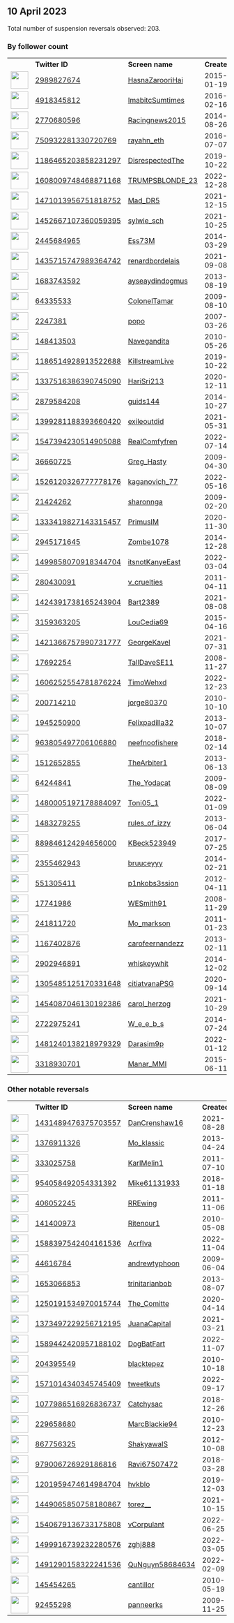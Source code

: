 
## 10 April 2023
Total number of suspension reversals observed: 203.

### By follower count
<table><tr><th></th><th align="left">Twitter ID</th><th align="left">Screen name</th>
<th align="left">Created</th><th align="left">Status</th><th align="left">Suspended</th><th align="left">Followers</th>
<tr><td><a href="https://pbs.twimg.com/profile_images/587670075026448384/SXYf7p7y_normal.jpg"><img src="https://pbs.twimg.com/profile_images/587670075026448384/SXYf7p7y_normal.jpg" width="40px" height="40px" align="center"/></a></td><td><a href="https://twitter.com/intent/user?user_id=2989827674">2989827674</a></td><td><a href="https://twitter.com/HasnaZarooriHai">HasnaZarooriHai</a></td><td>2015-01-19</td><td align="center"></td><td>2023-04-09</td><td>321244</td></tr>
<tr><td><a href="https://pbs.twimg.com/profile_images/1323674541130874880/TjmfHTfZ_normal.jpg"><img src="https://pbs.twimg.com/profile_images/1323674541130874880/TjmfHTfZ_normal.jpg" width="40px" height="40px" align="center"/></a></td><td><a href="https://twitter.com/intent/user?user_id=4918345812">4918345812</a></td><td><a href="https://twitter.com/ImabitcSumtimes">ImabitcSumtimes</a></td><td>2016-02-16</td><td align="center"></td><td></td><td>44709</td></tr>
<tr><td><a href="https://pbs.twimg.com/profile_images/1644386065233375232/Jwrpchoe_normal.jpg"><img src="https://pbs.twimg.com/profile_images/1644386065233375232/Jwrpchoe_normal.jpg" width="40px" height="40px" align="center"/></a></td><td><a href="https://twitter.com/intent/user?user_id=2770680596">2770680596</a></td><td><a href="https://twitter.com/Racingnews2015">Racingnews2015</a></td><td>2014-08-26</td><td align="center"></td><td>2023-04-03</td><td>23481</td></tr>
<tr><td><a href="https://pbs.twimg.com/profile_images/1628208929716187136/S3f0kTwd_normal.jpg"><img src="https://pbs.twimg.com/profile_images/1628208929716187136/S3f0kTwd_normal.jpg" width="40px" height="40px" align="center"/></a></td><td><a href="https://twitter.com/intent/user?user_id=750932281330720769">750932281330720769</a></td><td><a href="https://twitter.com/rayahn_eth">rayahn_eth</a></td><td>2016-07-07</td><td align="center"></td><td>2023-04-07</td><td>22211</td></tr>
<tr><td><a href="https://pbs.twimg.com/profile_images/1643855797573525505/B2gX08QG_normal.jpg"><img src="https://pbs.twimg.com/profile_images/1643855797573525505/B2gX08QG_normal.jpg" width="40px" height="40px" align="center"/></a></td><td><a href="https://twitter.com/intent/user?user_id=1186465203858231297">1186465203858231297</a></td><td><a href="https://twitter.com/DisrespectedThe">DisrespectedThe</a></td><td>2019-10-22</td><td align="center"></td><td>2023-04-07</td><td>19070</td></tr>
<tr><td><a href="https://pbs.twimg.com/profile_images/1652175021350199297/2Y0ZqjEd_normal.jpg"><img src="https://pbs.twimg.com/profile_images/1652175021350199297/2Y0ZqjEd_normal.jpg" width="40px" height="40px" align="center"/></a></td><td><a href="https://twitter.com/intent/user?user_id=1608009748468871168">1608009748468871168</a></td><td><a href="https://twitter.com/TRUMPSBLONDE_23">TRUMPSBLONDE_23</a></td><td>2022-12-28</td><td align="center"></td><td>2023-04-04</td><td>14218</td></tr>
<tr><td><a href="https://pbs.twimg.com/profile_images/1633899359745212417/nJdownMQ_normal.jpg"><img src="https://pbs.twimg.com/profile_images/1633899359745212417/nJdownMQ_normal.jpg" width="40px" height="40px" align="center"/></a></td><td><a href="https://twitter.com/intent/user?user_id=1471013956751818752">1471013956751818752</a></td><td><a href="https://twitter.com/Mad_DR5">Mad_DR5</a></td><td>2021-12-15</td><td align="center"></td><td>2023-04-02</td><td>9279</td></tr>
<tr><td><a href="https://pbs.twimg.com/profile_images/1630594277758599168/Y_jFwJLf_normal.jpg"><img src="https://pbs.twimg.com/profile_images/1630594277758599168/Y_jFwJLf_normal.jpg" width="40px" height="40px" align="center"/></a></td><td><a href="https://twitter.com/intent/user?user_id=1452667107360059395">1452667107360059395</a></td><td><a href="https://twitter.com/sylwie_sch">sylwie_sch</a></td><td>2021-10-25</td><td align="center"></td><td>2023-04-06</td><td>9096</td></tr>
<tr><td><a href="https://pbs.twimg.com/profile_images/1514527978134380553/It--I4Ps_normal.jpg"><img src="https://pbs.twimg.com/profile_images/1514527978134380553/It--I4Ps_normal.jpg" width="40px" height="40px" align="center"/></a></td><td><a href="https://twitter.com/intent/user?user_id=2445684965">2445684965</a></td><td><a href="https://twitter.com/Ess73M">Ess73M</a></td><td>2014-03-29</td><td align="center"></td><td>2023-01-05</td><td>8768</td></tr>
<tr><td><a href="https://pbs.twimg.com/profile_images/1435720875270098945/ceoEmdsp_normal.jpg"><img src="https://pbs.twimg.com/profile_images/1435720875270098945/ceoEmdsp_normal.jpg" width="40px" height="40px" align="center"/></a></td><td><a href="https://twitter.com/intent/user?user_id=1435715747989364742">1435715747989364742</a></td><td><a href="https://twitter.com/renardbordelais">renardbordelais</a></td><td>2021-09-08</td><td align="center"></td><td>2023-04-08</td><td>6933</td></tr>
<tr><td><a href="https://pbs.twimg.com/profile_images/1636479099844669440/rI5tZP3f_normal.jpg"><img src="https://pbs.twimg.com/profile_images/1636479099844669440/rI5tZP3f_normal.jpg" width="40px" height="40px" align="center"/></a></td><td><a href="https://twitter.com/intent/user?user_id=1683743592">1683743592</a></td><td><a href="https://twitter.com/ayseaydindogmus">ayseaydindogmus</a></td><td>2013-08-19</td><td align="center"></td><td>2023-03-25</td><td>6721</td></tr>
<tr><td><a href="https://pbs.twimg.com/profile_images/546909665536139264/fxviWiH7_normal.jpeg"><img src="https://pbs.twimg.com/profile_images/546909665536139264/fxviWiH7_normal.jpeg" width="40px" height="40px" align="center"/></a></td><td><a href="https://twitter.com/intent/user?user_id=64335533">64335533</a></td><td><a href="https://twitter.com/ColonelTamar">ColonelTamar</a></td><td>2009-08-10</td><td align="center"></td><td></td><td>6609</td></tr>
<tr><td><a href="https://pbs.twimg.com/profile_images/378800000130437906/b3f515a0057bb42812f2f71048b49d26_normal.jpeg"><img src="https://pbs.twimg.com/profile_images/378800000130437906/b3f515a0057bb42812f2f71048b49d26_normal.jpeg" width="40px" height="40px" align="center"/></a></td><td><a href="https://twitter.com/intent/user?user_id=2247381">2247381</a></td><td><a href="https://twitter.com/popo">popo</a></td><td>2007-03-26</td><td align="center"></td><td>2023-02-26</td><td>6055</td></tr>
<tr><td><a href="https://pbs.twimg.com/profile_images/785241785639571456/onxAdclm_normal.jpg"><img src="https://pbs.twimg.com/profile_images/785241785639571456/onxAdclm_normal.jpg" width="40px" height="40px" align="center"/></a></td><td><a href="https://twitter.com/intent/user?user_id=148413503">148413503</a></td><td><a href="https://twitter.com/Navegandita">Navegandita</a></td><td>2010-05-26</td><td align="center"></td><td>2022-07-26</td><td>5598</td></tr>
<tr><td><a href="https://pbs.twimg.com/profile_images/1557258835311591424/LN9gU-Ep_normal.jpg"><img src="https://pbs.twimg.com/profile_images/1557258835311591424/LN9gU-Ep_normal.jpg" width="40px" height="40px" align="center"/></a></td><td><a href="https://twitter.com/intent/user?user_id=1186514928913522688">1186514928913522688</a></td><td><a href="https://twitter.com/KillstreamLive">KillstreamLive</a></td><td>2019-10-22</td><td align="center"></td><td>2023-02-15</td><td>5237</td></tr>
<tr><td><a href="https://pbs.twimg.com/profile_images/1559547350548623361/tM-Hrl5h_normal.jpg"><img src="https://pbs.twimg.com/profile_images/1559547350548623361/tM-Hrl5h_normal.jpg" width="40px" height="40px" align="center"/></a></td><td><a href="https://twitter.com/intent/user?user_id=1337516386390745090">1337516386390745090</a></td><td><a href="https://twitter.com/HariSri213">HariSri213</a></td><td>2020-12-11</td><td align="center"></td><td>2022-10-03</td><td>4681</td></tr>
<tr><td><a href="https://pbs.twimg.com/profile_images/1344031789489287170/jMgtWLUP_normal.jpg"><img src="https://pbs.twimg.com/profile_images/1344031789489287170/jMgtWLUP_normal.jpg" width="40px" height="40px" align="center"/></a></td><td><a href="https://twitter.com/intent/user?user_id=2879584208">2879584208</a></td><td><a href="https://twitter.com/guids144">guids144</a></td><td>2014-10-27</td><td align="center"></td><td>2022-05-26</td><td>4600</td></tr>
<tr><td><a href="https://pbs.twimg.com/profile_images/1642925885547487232/U2lO1DqW_normal.jpg"><img src="https://pbs.twimg.com/profile_images/1642925885547487232/U2lO1DqW_normal.jpg" width="40px" height="40px" align="center"/></a></td><td><a href="https://twitter.com/intent/user?user_id=1399281188393660420">1399281188393660420</a></td><td><a href="https://twitter.com/exileoutdid">exileoutdid</a></td><td>2021-05-31</td><td align="center"></td><td>2022-11-17</td><td>4555</td></tr>
<tr><td><a href="https://pbs.twimg.com/profile_images/1586338311852896257/W9UYOEVz_normal.jpg"><img src="https://pbs.twimg.com/profile_images/1586338311852896257/W9UYOEVz_normal.jpg" width="40px" height="40px" align="center"/></a></td><td><a href="https://twitter.com/intent/user?user_id=1547394230514905088">1547394230514905088</a></td><td><a href="https://twitter.com/RealComfyfren">RealComfyfren</a></td><td>2022-07-14</td><td align="center"></td><td>2023-02-07</td><td>4304</td></tr>
<tr><td><a href="https://pbs.twimg.com/profile_images/1645259255073701888/cL8NY10-_normal.jpg"><img src="https://pbs.twimg.com/profile_images/1645259255073701888/cL8NY10-_normal.jpg" width="40px" height="40px" align="center"/></a></td><td><a href="https://twitter.com/intent/user?user_id=36660725">36660725</a></td><td><a href="https://twitter.com/Greg_Hasty">Greg_Hasty</a></td><td>2009-04-30</td><td align="center"></td><td></td><td>3958</td></tr>
<tr><td><a href="https://pbs.twimg.com/profile_images/1526125711567855617/pBN4kf7K_normal.jpg"><img src="https://pbs.twimg.com/profile_images/1526125711567855617/pBN4kf7K_normal.jpg" width="40px" height="40px" align="center"/></a></td><td><a href="https://twitter.com/intent/user?user_id=1526120326777778176">1526120326777778176</a></td><td><a href="https://twitter.com/kaganovich_77">kaganovich_77</a></td><td>2022-05-16</td><td align="center"></td><td>2023-04-04</td><td>3639</td></tr>
<tr><td><a href="https://pbs.twimg.com/profile_images/964621235257737216/f-xJtNo1_normal.jpg"><img src="https://pbs.twimg.com/profile_images/964621235257737216/f-xJtNo1_normal.jpg" width="40px" height="40px" align="center"/></a></td><td><a href="https://twitter.com/intent/user?user_id=21424262">21424262</a></td><td><a href="https://twitter.com/sharonnga">sharonnga</a></td><td>2009-02-20</td><td align="center"></td><td></td><td>3283</td></tr>
<tr><td><a href="https://pbs.twimg.com/profile_images/1551352060636979200/4fPS0pQO_normal.jpg"><img src="https://pbs.twimg.com/profile_images/1551352060636979200/4fPS0pQO_normal.jpg" width="40px" height="40px" align="center"/></a></td><td><a href="https://twitter.com/intent/user?user_id=1333419827143315457">1333419827143315457</a></td><td><a href="https://twitter.com/PrimusIM">PrimusIM</a></td><td>2020-11-30</td><td align="center"></td><td>2022-12-15</td><td>2693</td></tr>
<tr><td><a href="https://pbs.twimg.com/profile_images/1599469299495624704/Q2m_jWbr_normal.jpg"><img src="https://pbs.twimg.com/profile_images/1599469299495624704/Q2m_jWbr_normal.jpg" width="40px" height="40px" align="center"/></a></td><td><a href="https://twitter.com/intent/user?user_id=2945171645">2945171645</a></td><td><a href="https://twitter.com/Zombe1078">Zombe1078</a></td><td>2014-12-28</td><td align="center"></td><td>2023-03-19</td><td>2585</td></tr>
<tr><td><a href="https://pbs.twimg.com/profile_images/1646320029984604162/ZD2FBUlc_normal.jpg"><img src="https://pbs.twimg.com/profile_images/1646320029984604162/ZD2FBUlc_normal.jpg" width="40px" height="40px" align="center"/></a></td><td><a href="https://twitter.com/intent/user?user_id=1499858070918344704">1499858070918344704</a></td><td><a href="https://twitter.com/itsnotKanyeEast">itsnotKanyeEast</a></td><td>2022-03-04</td><td align="center">🚫</td><td>2023-04-04</td><td>2527</td></tr>
<tr><td><a href="https://pbs.twimg.com/profile_images/1643658816569868299/kQefu37O_normal.jpg"><img src="https://pbs.twimg.com/profile_images/1643658816569868299/kQefu37O_normal.jpg" width="40px" height="40px" align="center"/></a></td><td><a href="https://twitter.com/intent/user?user_id=280430091">280430091</a></td><td><a href="https://twitter.com/v_cruelties">v_cruelties</a></td><td>2011-04-11</td><td align="center"></td><td>2023-03-12</td><td>2327</td></tr>
<tr><td><a href="https://pbs.twimg.com/profile_images/1652884247726702592/r9ROG_B6_normal.jpg"><img src="https://pbs.twimg.com/profile_images/1652884247726702592/r9ROG_B6_normal.jpg" width="40px" height="40px" align="center"/></a></td><td><a href="https://twitter.com/intent/user?user_id=1424391738165243904">1424391738165243904</a></td><td><a href="https://twitter.com/Bart2389">Bart2389</a></td><td>2021-08-08</td><td align="center"></td><td>2023-04-03</td><td>2188</td></tr>
<tr><td><a href="https://pbs.twimg.com/profile_images/1346844842941440002/ZZHc7IGP_normal.jpg"><img src="https://pbs.twimg.com/profile_images/1346844842941440002/ZZHc7IGP_normal.jpg" width="40px" height="40px" align="center"/></a></td><td><a href="https://twitter.com/intent/user?user_id=3159363205">3159363205</a></td><td><a href="https://twitter.com/LouCedia69">LouCedia69</a></td><td>2015-04-16</td><td align="center"></td><td></td><td>2024</td></tr>
<tr><td><a href="https://pbs.twimg.com/profile_images/1421368118958600197/gxUVl7AC_normal.jpg"><img src="https://pbs.twimg.com/profile_images/1421368118958600197/gxUVl7AC_normal.jpg" width="40px" height="40px" align="center"/></a></td><td><a href="https://twitter.com/intent/user?user_id=1421366757990731777">1421366757990731777</a></td><td><a href="https://twitter.com/GeorgeKavel">GeorgeKavel</a></td><td>2021-07-31</td><td align="center"></td><td>2022-08-04</td><td>2019</td></tr>
<tr><td><a href="https://pbs.twimg.com/profile_images/1156880783979819008/BDNBK0-T_normal.jpg"><img src="https://pbs.twimg.com/profile_images/1156880783979819008/BDNBK0-T_normal.jpg" width="40px" height="40px" align="center"/></a></td><td><a href="https://twitter.com/intent/user?user_id=17692254">17692254</a></td><td><a href="https://twitter.com/TallDaveSE11">TallDaveSE11</a></td><td>2008-11-27</td><td align="center"></td><td></td><td>1874</td></tr>
<tr><td><a href="https://pbs.twimg.com/profile_images/1613568001927745536/L-VkVnRS_normal.jpg"><img src="https://pbs.twimg.com/profile_images/1613568001927745536/L-VkVnRS_normal.jpg" width="40px" height="40px" align="center"/></a></td><td><a href="https://twitter.com/intent/user?user_id=1606252554781876224">1606252554781876224</a></td><td><a href="https://twitter.com/TimoWehxd">TimoWehxd</a></td><td>2022-12-23</td><td align="center">🚫</td><td>2023-04-07</td><td>1782</td></tr>
<tr><td><a href="https://pbs.twimg.com/profile_images/1240659495585488897/sD5jgaaj_normal.jpg"><img src="https://pbs.twimg.com/profile_images/1240659495585488897/sD5jgaaj_normal.jpg" width="40px" height="40px" align="center"/></a></td><td><a href="https://twitter.com/intent/user?user_id=200714210">200714210</a></td><td><a href="https://twitter.com/jorge80370">jorge80370</a></td><td>2010-10-10</td><td align="center"></td><td></td><td>1747</td></tr>
<tr><td><a href="https://pbs.twimg.com/profile_images/1634586166216343555/_7iYkD74_normal.png"><img src="https://pbs.twimg.com/profile_images/1634586166216343555/_7iYkD74_normal.png" width="40px" height="40px" align="center"/></a></td><td><a href="https://twitter.com/intent/user?user_id=1945250900">1945250900</a></td><td><a href="https://twitter.com/Felixpadilla32">Felixpadilla32</a></td><td>2013-10-07</td><td align="center"></td><td>2023-03-29</td><td>1683</td></tr>
<tr><td><a href="https://pbs.twimg.com/profile_images/1647812470596042752/XF9YItEC_normal.jpg"><img src="https://pbs.twimg.com/profile_images/1647812470596042752/XF9YItEC_normal.jpg" width="40px" height="40px" align="center"/></a></td><td><a href="https://twitter.com/intent/user?user_id=963805497706106880">963805497706106880</a></td><td><a href="https://twitter.com/neefnoofishere">neefnoofishere</a></td><td>2018-02-14</td><td align="center"></td><td>2023-03-31</td><td>1520</td></tr>
<tr><td><a href="https://pbs.twimg.com/profile_images/957071983639912448/egFFU0Oq_normal.jpg"><img src="https://pbs.twimg.com/profile_images/957071983639912448/egFFU0Oq_normal.jpg" width="40px" height="40px" align="center"/></a></td><td><a href="https://twitter.com/intent/user?user_id=1512652855">1512652855</a></td><td><a href="https://twitter.com/TheArbiter1">TheArbiter1</a></td><td>2013-06-13</td><td align="center"></td><td></td><td>1513</td></tr>
<tr><td><a href="https://pbs.twimg.com/profile_images/1651607101750276102/mj2GMxPm_normal.jpg"><img src="https://pbs.twimg.com/profile_images/1651607101750276102/mj2GMxPm_normal.jpg" width="40px" height="40px" align="center"/></a></td><td><a href="https://twitter.com/intent/user?user_id=64244841">64244841</a></td><td><a href="https://twitter.com/The_Yodacat">The_Yodacat</a></td><td>2009-08-09</td><td align="center"></td><td></td><td>1511</td></tr>
<tr><td><a href="https://pbs.twimg.com/profile_images/1622875475893751809/V7q5sskR_normal.jpg"><img src="https://pbs.twimg.com/profile_images/1622875475893751809/V7q5sskR_normal.jpg" width="40px" height="40px" align="center"/></a></td><td><a href="https://twitter.com/intent/user?user_id=1480005197178884097">1480005197178884097</a></td><td><a href="https://twitter.com/Toni05_1">Toni05_1</a></td><td>2022-01-09</td><td align="center"></td><td>2023-03-20</td><td>1485</td></tr>
<tr><td><a href="https://pbs.twimg.com/profile_images/1599702593353154560/ZaiU76so_normal.jpg"><img src="https://pbs.twimg.com/profile_images/1599702593353154560/ZaiU76so_normal.jpg" width="40px" height="40px" align="center"/></a></td><td><a href="https://twitter.com/intent/user?user_id=1483279255">1483279255</a></td><td><a href="https://twitter.com/rules_of_izzy">rules_of_izzy</a></td><td>2013-06-04</td><td align="center"></td><td>2022-12-19</td><td>1377</td></tr>
<tr><td><a href="https://pbs.twimg.com/profile_images/972493494081253378/4mYiKDe-_normal.jpg"><img src="https://pbs.twimg.com/profile_images/972493494081253378/4mYiKDe-_normal.jpg" width="40px" height="40px" align="center"/></a></td><td><a href="https://twitter.com/intent/user?user_id=889846124294656000">889846124294656000</a></td><td><a href="https://twitter.com/KBeck523949">KBeck523949</a></td><td>2017-07-25</td><td align="center"></td><td></td><td>1198</td></tr>
<tr><td><a href="https://pbs.twimg.com/profile_images/1645234109634207746/f8rY7oTU_normal.jpg"><img src="https://pbs.twimg.com/profile_images/1645234109634207746/f8rY7oTU_normal.jpg" width="40px" height="40px" align="center"/></a></td><td><a href="https://twitter.com/intent/user?user_id=2355462943">2355462943</a></td><td><a href="https://twitter.com/bruuceyyy">bruuceyyy</a></td><td>2014-02-21</td><td align="center"></td><td></td><td>1129</td></tr>
<tr><td><a href="https://pbs.twimg.com/profile_images/1642957982982873099/1WG7jcb6_normal.jpg"><img src="https://pbs.twimg.com/profile_images/1642957982982873099/1WG7jcb6_normal.jpg" width="40px" height="40px" align="center"/></a></td><td><a href="https://twitter.com/intent/user?user_id=551305411">551305411</a></td><td><a href="https://twitter.com/p1nkobs3ssion">p1nkobs3ssion</a></td><td>2012-04-11</td><td align="center">🚫</td><td>2023-04-06</td><td>1028</td></tr>
<tr><td><a href="https://pbs.twimg.com/profile_images/1133341731108401154/tQunoHDx_normal.jpg"><img src="https://pbs.twimg.com/profile_images/1133341731108401154/tQunoHDx_normal.jpg" width="40px" height="40px" align="center"/></a></td><td><a href="https://twitter.com/intent/user?user_id=17741986">17741986</a></td><td><a href="https://twitter.com/WESmith91">WESmith91</a></td><td>2008-11-29</td><td align="center"></td><td></td><td>998</td></tr>
<tr><td><a href="https://pbs.twimg.com/profile_images/1516735537499054081/BmbIS7kD_normal.jpg"><img src="https://pbs.twimg.com/profile_images/1516735537499054081/BmbIS7kD_normal.jpg" width="40px" height="40px" align="center"/></a></td><td><a href="https://twitter.com/intent/user?user_id=241811720">241811720</a></td><td><a href="https://twitter.com/Mo_markson">Mo_markson</a></td><td>2011-01-23</td><td align="center"></td><td>2022-09-21</td><td>936</td></tr>
<tr><td><a href="https://pbs.twimg.com/profile_images/1643687973173567525/x7tR3oXG_normal.jpg"><img src="https://pbs.twimg.com/profile_images/1643687973173567525/x7tR3oXG_normal.jpg" width="40px" height="40px" align="center"/></a></td><td><a href="https://twitter.com/intent/user?user_id=1167402876">1167402876</a></td><td><a href="https://twitter.com/carofeernandezz">carofeernandezz</a></td><td>2013-02-11</td><td align="center"></td><td>2023-03-28</td><td>928</td></tr>
<tr><td><a href="https://pbs.twimg.com/profile_images/1641815990500556807/DMPCIPNa_normal.jpg"><img src="https://pbs.twimg.com/profile_images/1641815990500556807/DMPCIPNa_normal.jpg" width="40px" height="40px" align="center"/></a></td><td><a href="https://twitter.com/intent/user?user_id=2902946891">2902946891</a></td><td><a href="https://twitter.com/whiskeywhit">whiskeywhit</a></td><td>2014-12-02</td><td align="center"></td><td>2023-04-02</td><td>877</td></tr>
<tr><td><a href="https://pbs.twimg.com/profile_images/1641175351975088128/T9polpaj_normal.jpg"><img src="https://pbs.twimg.com/profile_images/1641175351975088128/T9polpaj_normal.jpg" width="40px" height="40px" align="center"/></a></td><td><a href="https://twitter.com/intent/user?user_id=1305485125170331648">1305485125170331648</a></td><td><a href="https://twitter.com/citiatvanaPSG">citiatvanaPSG</a></td><td>2020-09-14</td><td align="center"></td><td></td><td>856</td></tr>
<tr><td><a href="https://pbs.twimg.com/profile_images/1503347484592115713/1tpFYS1P_normal.jpg"><img src="https://pbs.twimg.com/profile_images/1503347484592115713/1tpFYS1P_normal.jpg" width="40px" height="40px" align="center"/></a></td><td><a href="https://twitter.com/intent/user?user_id=1454087046130192386">1454087046130192386</a></td><td><a href="https://twitter.com/carol_herzog">carol_herzog</a></td><td>2021-10-29</td><td align="center"></td><td>2022-09-21</td><td>838</td></tr>
<tr><td><a href="https://pbs.twimg.com/profile_images/1333711130439659522/2enFeZfx_normal.jpg"><img src="https://pbs.twimg.com/profile_images/1333711130439659522/2enFeZfx_normal.jpg" width="40px" height="40px" align="center"/></a></td><td><a href="https://twitter.com/intent/user?user_id=2722975241">2722975241</a></td><td><a href="https://twitter.com/W_e_e_b_s">W_e_e_b_s</a></td><td>2014-07-24</td><td align="center"></td><td>2022-11-19</td><td>817</td></tr>
<tr><td><a href="https://pbs.twimg.com/profile_images/1651333179372888069/7ULFCpSF_normal.jpg"><img src="https://pbs.twimg.com/profile_images/1651333179372888069/7ULFCpSF_normal.jpg" width="40px" height="40px" align="center"/></a></td><td><a href="https://twitter.com/intent/user?user_id=1481240138218979329">1481240138218979329</a></td><td><a href="https://twitter.com/Darasim9p">Darasim9p</a></td><td>2022-01-12</td><td align="center"></td><td>2023-04-05</td><td>798</td></tr>
<tr><td><a href="https://pbs.twimg.com/profile_images/1645653329924567040/CBoe_Vh3_normal.jpg"><img src="https://pbs.twimg.com/profile_images/1645653329924567040/CBoe_Vh3_normal.jpg" width="40px" height="40px" align="center"/></a></td><td><a href="https://twitter.com/intent/user?user_id=3318930701">3318930701</a></td><td><a href="https://twitter.com/Manar_MMI">Manar_MMI</a></td><td>2015-06-11</td><td align="center">🔒</td><td>2022-10-08</td><td>747</td></tr>
</table>

### Other notable reversals
<table><tr><th></th><th align="left">Twitter ID</th><th align="left">Screen name</th>
<th align="left">Created</th><th align="left">Status</th><th align="left">Suspended</th><th align="left">Followers</th>
<tr><td><a href="https://pbs.twimg.com/profile_images/1645360852802088960/kTVl33-w_normal.jpg"><img src="https://pbs.twimg.com/profile_images/1645360852802088960/kTVl33-w_normal.jpg" width="40px" height="40px" align="center"/></a></td><td><a href="https://twitter.com/intent/user?user_id=1431489476375703557">1431489476375703557</a></td><td><a href="https://twitter.com/DanCrenshaw16">DanCrenshaw16</a></td><td>2021-08-28</td><td align="center"></td><td>2023-02-23</td><td>249</td></tr>
<tr><td><a href="https://pbs.twimg.com/profile_images/1345107558755938306/DjNU0Bj8_normal.jpg"><img src="https://pbs.twimg.com/profile_images/1345107558755938306/DjNU0Bj8_normal.jpg" width="40px" height="40px" align="center"/></a></td><td><a href="https://twitter.com/intent/user?user_id=1376911326">1376911326</a></td><td><a href="https://twitter.com/Mo_klassic">Mo_klassic</a></td><td>2013-04-24</td><td align="center"></td><td>2023-03-09</td><td>362</td></tr>
<tr><td><a href="https://pbs.twimg.com/profile_images/1644438753451077654/3Ta6gJ-S_normal.jpg"><img src="https://pbs.twimg.com/profile_images/1644438753451077654/3Ta6gJ-S_normal.jpg" width="40px" height="40px" align="center"/></a></td><td><a href="https://twitter.com/intent/user?user_id=333025758">333025758</a></td><td><a href="https://twitter.com/KarlMelin1">KarlMelin1</a></td><td>2011-07-10</td><td align="center"></td><td>2023-03-31</td><td>42</td></tr>
<tr><td><a href="https://pbs.twimg.com/profile_images/1645153641517416453/aYioXsQg_normal.jpg"><img src="https://pbs.twimg.com/profile_images/1645153641517416453/aYioXsQg_normal.jpg" width="40px" height="40px" align="center"/></a></td><td><a href="https://twitter.com/intent/user?user_id=954058492054331392">954058492054331392</a></td><td><a href="https://twitter.com/Mike61131933">Mike61131933</a></td><td>2018-01-18</td><td align="center"></td><td>2023-03-30</td><td>74</td></tr>
<tr><td><a href="https://pbs.twimg.com/profile_images/1589450513740976128/qXzAzMMJ_normal.jpg"><img src="https://pbs.twimg.com/profile_images/1589450513740976128/qXzAzMMJ_normal.jpg" width="40px" height="40px" align="center"/></a></td><td><a href="https://twitter.com/intent/user?user_id=406052245">406052245</a></td><td><a href="https://twitter.com/RREwing">RREwing</a></td><td>2011-11-06</td><td align="center"></td><td>2022-12-15</td><td>0</td></tr>
<tr><td><a href="https://pbs.twimg.com/profile_images/1641345660225044481/rvIcJXg2_normal.jpg"><img src="https://pbs.twimg.com/profile_images/1641345660225044481/rvIcJXg2_normal.jpg" width="40px" height="40px" align="center"/></a></td><td><a href="https://twitter.com/intent/user?user_id=141400973">141400973</a></td><td><a href="https://twitter.com/Ritenour1">Ritenour1</a></td><td>2010-05-08</td><td align="center"></td><td>2023-03-31</td><td>396</td></tr>
<tr><td><a href="https://pbs.twimg.com/profile_images/1597816979288903681/DhMTcVev_normal.jpg"><img src="https://pbs.twimg.com/profile_images/1597816979288903681/DhMTcVev_normal.jpg" width="40px" height="40px" align="center"/></a></td><td><a href="https://twitter.com/intent/user?user_id=1588397542404161536">1588397542404161536</a></td><td><a href="https://twitter.com/AcrfIva">AcrfIva</a></td><td>2022-11-04</td><td align="center"></td><td>2022-12-08</td><td>304</td></tr>
<tr><td><a href="https://pbs.twimg.com/profile_images/1645737088673775617/n-D6gw2R_normal.jpg"><img src="https://pbs.twimg.com/profile_images/1645737088673775617/n-D6gw2R_normal.jpg" width="40px" height="40px" align="center"/></a></td><td><a href="https://twitter.com/intent/user?user_id=44616784">44616784</a></td><td><a href="https://twitter.com/andrewtyphoon">andrewtyphoon</a></td><td>2009-06-04</td><td align="center"></td><td>2023-03-24</td><td>569</td></tr>
<tr><td><a href="https://pbs.twimg.com/profile_images/1645085723865894912/rEs1g4cL_normal.jpg"><img src="https://pbs.twimg.com/profile_images/1645085723865894912/rEs1g4cL_normal.jpg" width="40px" height="40px" align="center"/></a></td><td><a href="https://twitter.com/intent/user?user_id=1653066853">1653066853</a></td><td><a href="https://twitter.com/trinitarianbob">trinitarianbob</a></td><td>2013-08-07</td><td align="center">🔒</td><td>2023-04-08</td><td>24</td></tr>
<tr><td><a href="https://pbs.twimg.com/profile_images/1632046360571568130/k-RRa0N6_normal.jpg"><img src="https://pbs.twimg.com/profile_images/1632046360571568130/k-RRa0N6_normal.jpg" width="40px" height="40px" align="center"/></a></td><td><a href="https://twitter.com/intent/user?user_id=1250191534970015744">1250191534970015744</a></td><td><a href="https://twitter.com/The_Comitte">The_Comitte</a></td><td>2020-04-14</td><td align="center">🔒🚫</td><td>2023-03-31</td><td>293</td></tr>
<tr><td><a href="https://pbs.twimg.com/profile_images/1394114219113476096/Eryf09GJ_normal.jpg"><img src="https://pbs.twimg.com/profile_images/1394114219113476096/Eryf09GJ_normal.jpg" width="40px" height="40px" align="center"/></a></td><td><a href="https://twitter.com/intent/user?user_id=1373497229256712195">1373497229256712195</a></td><td><a href="https://twitter.com/JuanaCapital">JuanaCapital</a></td><td>2021-03-21</td><td align="center"></td><td>2022-09-10</td><td>179</td></tr>
<tr><td><a href="https://pbs.twimg.com/profile_images/1589442723421069312/2hH9-lFh_normal.jpg"><img src="https://pbs.twimg.com/profile_images/1589442723421069312/2hH9-lFh_normal.jpg" width="40px" height="40px" align="center"/></a></td><td><a href="https://twitter.com/intent/user?user_id=1589442420957188102">1589442420957188102</a></td><td><a href="https://twitter.com/DogBatFart">DogBatFart</a></td><td>2022-11-07</td><td align="center"></td><td>2023-04-02</td><td>69</td></tr>
<tr><td><a href="https://pbs.twimg.com/profile_images/1634884998976208896/p-UcXlu0_normal.jpg"><img src="https://pbs.twimg.com/profile_images/1634884998976208896/p-UcXlu0_normal.jpg" width="40px" height="40px" align="center"/></a></td><td><a href="https://twitter.com/intent/user?user_id=204395549">204395549</a></td><td><a href="https://twitter.com/blacktepez">blacktepez</a></td><td>2010-10-18</td><td align="center"></td><td>2023-04-06</td><td>391</td></tr>
<tr><td><a href="https://pbs.twimg.com/profile_images/1584075669851754498/cX7iipBb_normal.jpg"><img src="https://pbs.twimg.com/profile_images/1584075669851754498/cX7iipBb_normal.jpg" width="40px" height="40px" align="center"/></a></td><td><a href="https://twitter.com/intent/user?user_id=1571014340345745409">1571014340345745409</a></td><td><a href="https://twitter.com/tweetkuts">tweetkuts</a></td><td>2022-09-17</td><td align="center"></td><td>2023-04-01</td><td>1</td></tr>
<tr><td><a href="https://pbs.twimg.com/profile_images/1643316450860625920/7cspGwM5_normal.jpg"><img src="https://pbs.twimg.com/profile_images/1643316450860625920/7cspGwM5_normal.jpg" width="40px" height="40px" align="center"/></a></td><td><a href="https://twitter.com/intent/user?user_id=1077986516926836737">1077986516926836737</a></td><td><a href="https://twitter.com/Catchysac">Catchysac</a></td><td>2018-12-26</td><td align="center"></td><td>2023-03-28</td><td>619</td></tr>
<tr><td><a href="https://pbs.twimg.com/profile_images/1059383823379525632/5WT17qR1_normal.jpg"><img src="https://pbs.twimg.com/profile_images/1059383823379525632/5WT17qR1_normal.jpg" width="40px" height="40px" align="center"/></a></td><td><a href="https://twitter.com/intent/user?user_id=229658680">229658680</a></td><td><a href="https://twitter.com/MarcBlackie94">MarcBlackie94</a></td><td>2010-12-23</td><td align="center"></td><td>2023-01-29</td><td>111</td></tr>
<tr><td><a href="https://pbs.twimg.com/profile_images/1518916178219253760/ajVYOPL1_normal.jpg"><img src="https://pbs.twimg.com/profile_images/1518916178219253760/ajVYOPL1_normal.jpg" width="40px" height="40px" align="center"/></a></td><td><a href="https://twitter.com/intent/user?user_id=867756325">867756325</a></td><td><a href="https://twitter.com/ShakyawalS">ShakyawalS</a></td><td>2012-10-08</td><td align="center"></td><td>2022-12-23</td><td>6</td></tr>
<tr><td><a href="https://pbs.twimg.com/profile_images/1643845091923050496/Mk00097d_normal.jpg"><img src="https://pbs.twimg.com/profile_images/1643845091923050496/Mk00097d_normal.jpg" width="40px" height="40px" align="center"/></a></td><td><a href="https://twitter.com/intent/user?user_id=979006726929186816">979006726929186816</a></td><td><a href="https://twitter.com/Ravi67507472">Ravi67507472</a></td><td>2018-03-28</td><td align="center"></td><td>2023-03-27</td><td>109</td></tr>
<tr><td><a href="https://pbs.twimg.com/profile_images/1654337864350539779/04ffVnqK_normal.jpg"><img src="https://pbs.twimg.com/profile_images/1654337864350539779/04ffVnqK_normal.jpg" width="40px" height="40px" align="center"/></a></td><td><a href="https://twitter.com/intent/user?user_id=1201959474614984704">1201959474614984704</a></td><td><a href="https://twitter.com/hvkblo">hvkblo</a></td><td>2019-12-03</td><td align="center"></td><td>2022-12-11</td><td>26</td></tr>
<tr><td><a href="https://abs.twimg.com/sticky/default_profile_images/default_profile_normal.png"><img src="https://abs.twimg.com/sticky/default_profile_images/default_profile_normal.png" width="40px" height="40px" align="center"/></a></td><td><a href="https://twitter.com/intent/user?user_id=1449065850758180867">1449065850758180867</a></td><td><a href="https://twitter.com/torez__">torez__</a></td><td>2021-10-15</td><td align="center"></td><td>2022-12-15</td><td>12</td></tr>
<tr><td><a href="https://pbs.twimg.com/profile_images/1540679210506788866/O_-4n-br_normal.png"><img src="https://pbs.twimg.com/profile_images/1540679210506788866/O_-4n-br_normal.png" width="40px" height="40px" align="center"/></a></td><td><a href="https://twitter.com/intent/user?user_id=1540679136733175808">1540679136733175808</a></td><td><a href="https://twitter.com/vCorpulant">vCorpulant</a></td><td>2022-06-25</td><td align="center"></td><td>2023-02-12</td><td>0</td></tr>
<tr><td><a href="https://pbs.twimg.com/profile_images/1644166383826247680/ukTPgZH8_normal.jpg"><img src="https://pbs.twimg.com/profile_images/1644166383826247680/ukTPgZH8_normal.jpg" width="40px" height="40px" align="center"/></a></td><td><a href="https://twitter.com/intent/user?user_id=1499916739232280576">1499916739232280576</a></td><td><a href="https://twitter.com/zghj888">zghj888</a></td><td>2022-03-05</td><td align="center"></td><td>2023-03-22</td><td>67</td></tr>
<tr><td><a href="https://abs.twimg.com/sticky/default_profile_images/default_profile_normal.png"><img src="https://abs.twimg.com/sticky/default_profile_images/default_profile_normal.png" width="40px" height="40px" align="center"/></a></td><td><a href="https://twitter.com/intent/user?user_id=1491290158322241536">1491290158322241536</a></td><td><a href="https://twitter.com/QuNguyn58684634">QuNguyn58684634</a></td><td>2022-02-09</td><td align="center"></td><td>2023-02-12</td><td>0</td></tr>
<tr><td><a href="https://pbs.twimg.com/profile_images/837996834794655748/dbMVd4Nt_normal.jpg"><img src="https://pbs.twimg.com/profile_images/837996834794655748/dbMVd4Nt_normal.jpg" width="40px" height="40px" align="center"/></a></td><td><a href="https://twitter.com/intent/user?user_id=145454265">145454265</a></td><td><a href="https://twitter.com/cantillor">cantillor</a></td><td>2010-05-19</td><td align="center"></td><td>2023-02-14</td><td>112</td></tr>
<tr><td><a href="https://pbs.twimg.com/profile_images/1264119041112920064/iCAwujP6_normal.jpg"><img src="https://pbs.twimg.com/profile_images/1264119041112920064/iCAwujP6_normal.jpg" width="40px" height="40px" align="center"/></a></td><td><a href="https://twitter.com/intent/user?user_id=92455298">92455298</a></td><td><a href="https://twitter.com/panneerks">panneerks</a></td><td>2009-11-25</td><td align="center"></td><td>2022-12-04</td><td>128</td></tr>
</table>
